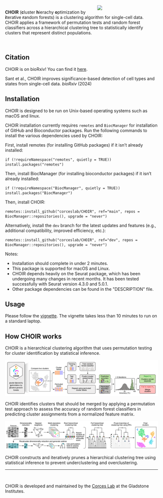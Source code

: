 <br>
<a href ="https://www.CHOIRclustering.com"><img src="man/figures/logo.png" width="200px" align="right" /></a>

<!-- badges: start -->
<!-- badges: end -->

**CHOIR** (**c**luster **h**ierachy **o**ptimization by **i**terative **r**andom forests) is a clustering algorithm for single-cell data. CHOIR applies a framework of permutation tests and random forest classifiers across a hierarchical clustering tree to statistically identify clusters that represent distinct populations.

<br>

## Citation

CHOIR is on bioRxiv! You can find it [here](https://www.biorxiv.org/content/10.1101/2024.01.18.576317v1).

Sant et al., CHOIR improves significance-based detection of cell types and states from single-cell data. *bioRxiv* (2024)

## Installation

CHOIR is designed to be run on Unix-based operating systems such as macOS and linux.

CHOIR installation currently requires `remotes` and `BiocManager` for installation of GitHub and Bioconductor packages. Run the following commands to install the various dependencies used by CHOIR:

First, install remotes (for installing GitHub packages) if it isn’t already installed:
```
if (!requireNamespace("remotes", quietly = TRUE)) install.packages("remotes")
```

Then, install BiocManager (for installing bioconductor packages) if it isn’t already installed:
```
if (!requireNamespace("BiocManager", quietly = TRUE)) install.packages("BiocManager")
```

Then, install CHOIR:
```
remotes::install_github("corceslab/CHOIR", ref="main", repos = BiocManager::repositories(), upgrade = "never")
```

Alternatively, install the `dev` branch for the latest updates and features (e.g., additional compatibility, improved efficiency, etc.):
```
remotes::install_github("corceslab/CHOIR", ref="dev", repos = BiocManager::repositories(), upgrade = "never")
```

Notes:

* Installation should complete in under 2 minutes.
* This package is supported for macOS and Linux. 
* CHOIR depends heavily on the Seurat package, which has been undergoing many changes in recent months. It has been tested successfully with Seurat version 4.3.0 and 5.0.1.
* Other package dependencies can be found in the "DESCRIPTION" file.

## Usage

Please follow the [vignette](https://www.choirclustering.com/articles/CHOIR.html). The vignette takes less than 10 minutes to run on a standard laptop.

## How CHOIR works

CHOIR is a hierarchical clustering algorithm that uses permutation testing for cluster
identification by statistical inference. 

<p align="left"><img src="man/figures/Fig1a.png" alt="" width="800"></a></p>

CHOIR identifies clusters that should be merged by applying a permutation test approach to assess the accuracy of random forest classifiers in predicting cluster assignments from a normalized feature matrix.

<p align="left"><img src="man/figures/Fig1b.png" alt="" width="800"></a></p>

CHOIR constructs and iteratively prunes a hierarchical clustering tree using statistical inference to prevent underclustering and overclustering.

<hr>

<p align="left"><a href ="https://www.corceslab.com/"><img src="man/figures/CorcesLab_logo.png" alt="" width="300"></a></p>

CHOIR is developed and maintained by the [Corces Lab](https://www.corceslab.com/) at the Gladstone Institutes.
